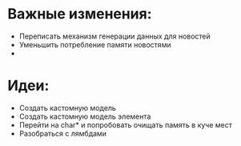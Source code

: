 # Важные изменения:
- Переписать механизм генерации данных для новостей
- Уменьшить потребление памяти новостями
- 
# Идеи:
- Создать кастомную модель
- Создать кастомную модель элемента
- Перейти на char* и попробовать очищать память в куче мест
- Разобраться с лямбдами